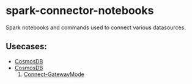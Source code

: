 # spark-connector-notebooks
Spark notebooks and commands used to connect various datasources.

## Usecases:

- [CosmosDB]()
- [CosmosDB](https://github.com/sureshsivva/spark-connector-notebooks/tree/master/cosmosdb/)
  1. [Connect-GatewayMode](https://github.com/sureshsivva/spark-connector-notebooks/tree/master/cosmosdb/gateway_connection)

